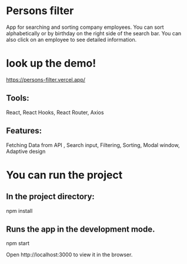 # Persons filter
App for searching and sorting company employees.
You can sort alphabetically or by birthday on the right side of the search bar.
You can also click on an employee to see detailed information.
# look up the demo!
https://persons-filter.vercel.app/
## Tools: 
React, React Hooks, React
Router, Axios
## Features: 
Fetching Data from API , Search input,
Filtering, Sorting, Modal window,
Adaptive design





# You can run the project

## In the project directory:

npm install

## Runs the app in the development mode.
npm start

Open http://localhost:3000 to view it in the browser.
